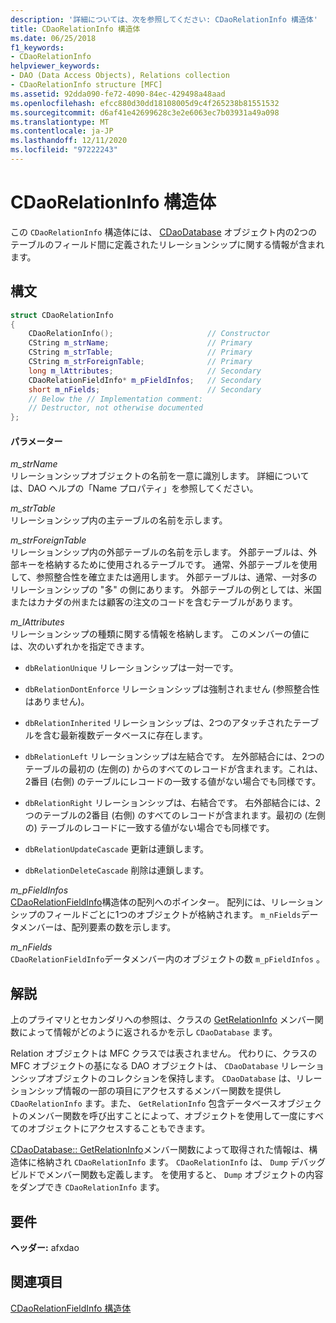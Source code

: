 ```yaml
---
description: '詳細については、次を参照してください: CDaoRelationInfo 構造体'
title: CDaoRelationInfo 構造体
ms.date: 06/25/2018
f1_keywords:
- CDaoRelationInfo
helpviewer_keywords:
- DAO (Data Access Objects), Relations collection
- CDaoRelationInfo structure [MFC]
ms.assetid: 92dda090-fe72-4090-84ec-429498a48aad
ms.openlocfilehash: efcc880d30dd18108005d9c4f265238b81551532
ms.sourcegitcommit: d6af41e42699628c3e2e6063ec7b03931a49a098
ms.translationtype: MT
ms.contentlocale: ja-JP
ms.lasthandoff: 12/11/2020
ms.locfileid: "97222243"
---
```

# <a name="cdaorelationinfo-structure"></a>CDaoRelationInfo 構造体

この `CDaoRelationInfo` 構造体には、 [CDaoDatabase](../../mfc/reference/cdaodatabase-class.md) オブジェクト内の2つのテーブルのフィールド間に定義されたリレーションシップに関する情報が含まれます。

## <a name="syntax"></a>構文

```cpp
struct CDaoRelationInfo
{
    CDaoRelationInfo();                     // Constructor
    CString m_strName;                      // Primary
    CString m_strTable;                     // Primary
    CString m_strForeignTable;              // Primary
    long m_lAttributes;                     // Secondary
    CDaoRelationFieldInfo* m_pFieldInfos;   // Secondary
    short m_nFields;                        // Secondary
    // Below the // Implementation comment:
    // Destructor, not otherwise documented
};
```

#### <a name="parameters"></a>パラメーター

*m_strName*<br/>
リレーションシップオブジェクトの名前を一意に識別します。 詳細については、DAO ヘルプの「Name プロパティ」を参照してください。

*m_strTable*<br/>
リレーションシップ内の主テーブルの名前を示します。

*m_strForeignTable*<br/>
リレーションシップ内の外部テーブルの名前を示します。 外部テーブルは、外部キーを格納するために使用されるテーブルです。 通常、外部テーブルを使用して、参照整合性を確立または適用します。 外部テーブルは、通常、一対多のリレーションシップの "多" の側にあります。 外部テーブルの例としては、米国またはカナダの州または顧客の注文のコードを含むテーブルがあります。

*m_lAttributes*<br/>
リレーションシップの種類に関する情報を格納します。 このメンバーの値には、次のいずれかを指定できます。

- `dbRelationUnique` リレーションシップは一対一です。

- `dbRelationDontEnforce` リレーションシップは強制されません (参照整合性はありません)。

- `dbRelationInherited` リレーションシップは、2つのアタッチされたテーブルを含む最新複数データベースに存在します。

- `dbRelationLeft` リレーションシップは左結合です。 左外部結合には、2つのテーブルの最初の (左側の) からのすべてのレコードが含まれます。これは、2番目 (右側) のテーブルにレコードの一致する値がない場合でも同様です。

- `dbRelationRight` リレーションシップは、右結合です。 右外部結合には、2つのテーブルの2番目 (右側) のすべてのレコードが含まれます。最初の (左側の) テーブルのレコードに一致する値がない場合でも同様です。

- `dbRelationUpdateCascade` 更新は連鎖します。

- `dbRelationDeleteCascade` 削除は連鎖します。

*m_pFieldInfos*<br/>
[CDaoRelationFieldInfo](../../mfc/reference/cdaorelationfieldinfo-structure.md)構造体の配列へのポインター。 配列には、リレーションシップのフィールドごとに1つのオブジェクトが格納されます。 `m_nFields`データメンバーは、配列要素の数を示します。

*m_nFields*<br/>
`CDaoRelationFieldInfo`データメンバー内のオブジェクトの数 `m_pFieldInfos` 。

## <a name="remarks"></a>解説

上のプライマリとセカンダリへの参照は、クラスの [GetRelationInfo](../../mfc/reference/cdaodatabase-class.md#getrelationinfo) メンバー関数によって情報がどのように返されるかを示し `CDaoDatabase` ます。

Relation オブジェクトは MFC クラスでは表されません。 代わりに、クラスの MFC オブジェクトの基になる DAO オブジェクトは、 `CDaoDatabase` リレーションシップオブジェクトのコレクションを保持します。 `CDaoDatabase` は、リレーションシップ情報の一部の項目にアクセスするメンバー関数を提供し `CDaoRelationInfo` ます。また、 `GetRelationInfo` 包含データベースオブジェクトのメンバー関数を呼び出すことによって、オブジェクトを使用して一度にすべてのオブジェクトにアクセスすることもできます。

[CDaoDatabase:: GetRelationInfo](../../mfc/reference/cdaodatabase-class.md#getrelationinfo)メンバー関数によって取得された情報は、構造体に格納され `CDaoRelationInfo` ます。 `CDaoRelationInfo` は、 `Dump` デバッグビルドでメンバー関数も定義します。 を使用すると、 `Dump` オブジェクトの内容をダンプでき `CDaoRelationInfo` ます。

## <a name="requirements"></a>要件

**ヘッダー:** afxdao

## <a name="see-also"></a>関連項目

[CDaoRelationFieldInfo 構造体](../../mfc/reference/cdaorelationfieldinfo-structure.md)
